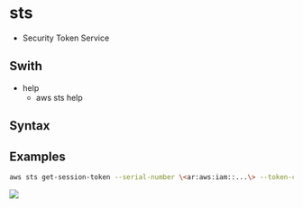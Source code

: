 # sts
* Security Token Service

## Swith
* help
    * aws sts help

## Syntax

## Examples
````bash
aws sts get-session-token --serial-number \<ar:aws:iam::...\> --token-code \<...\>
````
[<img src="https://i.imgur.com/oOpEawi.png">](https://i.imgur.com/oOpEawi.png)
